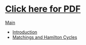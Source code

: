 # [Click here for PDF](./math5425.pdf)

[Main](./math5425.tex)

- [Introduction](./introduction.tex)
- [Matchings and Hamilton Cycles](./matchings_and_hamilton_cycles.tex)
